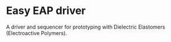 # Easy EAP driver
A driver and sequencer for prototyping with Dielectric Elastomers (Electroactive Polymers).  
